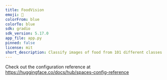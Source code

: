 ```yaml
---
title: FoodVision
emoji: 🍲
colorFrom: blue
colorTo: blue
sdk: gradio
sdk_version: 5.17.0
app_file: app.py
pinned: false
license: mit
short_description: Classify images of food from 101 different classes
---
```


Check out the configuration reference at https://huggingface.co/docs/hub/spaces-config-reference
